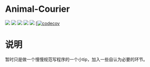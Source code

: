 # Animal-Courier

[![](https://img.shields.io/github/license/dota2-BioTools/Animal-Courier.svg)](https://github.com/dota2-BioTools/Animal-Courier/blob/master/LICENSE)
![](https://img.shields.io/circleci/project/github/dota2-BioTools/Animal-Courier/master.svg)
![](https://img.shields.io/github/release/dota2-BioTools/Animal-Courier.svg)
![](https://img.shields.io/github/last-commit/dota2-BioTools/Animal-Courier.svg)
![](https://img.shields.io/conda/dn/btrspg/Animal-Courier.svg)
[[![codecov](https://codecov.io/gh/dota2-BioTools/Animal-Courier/branch/master/graph/badge.svg)](https://codecov.io/gh/dota2-BioTools/Animal-Courier)

# 说明

暂时只是做一个慢慢规范写程序的一个小tip，加入一些自认为必要的环节。